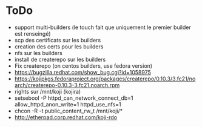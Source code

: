 # ToDo

* support multi-builders (le touch fait que uniquement le premier builder est renseingé)
* scp des certificats sur les builders
* creation des certs pour les builders
* nfs sur les builders
* install de createrepo sur les builders
 * Fix createrepo (on centos builders, use fedora version)
 * https://bugzilla.redhat.com/show_bug.cgi?id=1058975
 * https://kojipkgs.fedoraproject.org/packages/createrepo/0.10.3/3.fc21/noarch/createrepo-0.10.3-3.fc21.noarch.rpm
* rights sur /mnt/koji (kojira)
 * setsebool -P httpd_can_network_connect_db=1 allow_httpd_anon_write=1 httpd_use_nfs=1
 * chcon -R -t public_content_rw_t /mnt/koji/*
* http://etherpad.corp.redhat.com/koji-rdo
